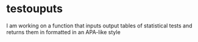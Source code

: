 # testouputs
I am working on a function that inputs output tables of statistical tests and returns them in formatted in an APA-like style
